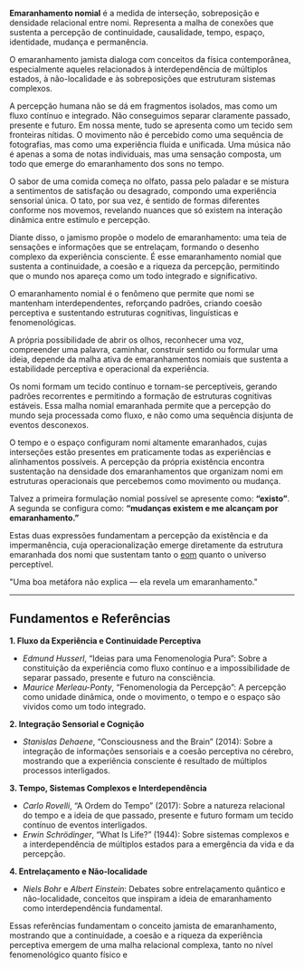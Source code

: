 **Emaranhamento nomial** é a medida de interseção, sobreposição e densidade relacional entre nomi. Representa a malha de conexões que sustenta a percepção de continuidade, causalidade, tempo, espaço, identidade, mudança e permanência.

O emaranhamento jamista dialoga com conceitos da física contemporânea, especialmente aqueles relacionados à interdependência de múltiplos estados, à não-localidade e às sobreposições que estruturam sistemas complexos.

A percepção humana não se dá em fragmentos isolados, mas como um fluxo contínuo e integrado. Não conseguimos separar claramente passado, presente e futuro. Em nossa mente, tudo se apresenta como um tecido sem fronteiras nítidas. O movimento não é percebido como uma sequência de fotografias, mas como uma experiência fluida e unificada. Uma música não é apenas a soma de notas individuais, mas uma sensação composta, um todo que emerge do emaranhamento dos sons no tempo.

O sabor de uma comida começa no olfato, passa pelo paladar e se mistura a sentimentos de satisfação ou desagrado, compondo uma experiência sensorial única. O tato, por sua vez, é sentido de formas diferentes conforme nos movemos, revelando nuances que só existem na interação dinâmica entre estímulo e percepção.

Diante disso, o jamismo propõe o modelo de emaranhamento: uma teia de sensações e informações que se entrelaçam, formando o desenho complexo da experiência consciente. É esse emaranhamento nomial que sustenta a continuidade, a coesão e a riqueza da percepção, permitindo que o mundo nos apareça como um todo integrado e significativo.

O emaranhamento nomial é o fenômeno que permite que nomi se mantenham interdependentes, reforçando padrões, criando coesão perceptiva e sustentando estruturas cognitivas, linguísticas e fenomenológicas.

A própria possibilidade de abrir os olhos, reconhecer uma voz, compreender uma palavra, caminhar, construir sentido ou formular uma ideia, depende da malha ativa de emaranhamentos nomiais que sustenta a estabilidade perceptiva e operacional da experiência. 

Os nomi formam um tecido contínuo e tornam-se perceptíveis, gerando padrões recorrentes e permitindo a formação de estruturas cognitivas estáveis. Essa malha nomial emaranhada permite que a percepção do mundo seja processada como fluxo, e não como uma sequência disjunta de eventos desconexos.

O tempo e o espaço configuram nomi altamente emaranhados, cujas interseções estão presentes em praticamente todas as experiências e alinhamentos possíveis. A percepção da própria existência encontra sustentação na densidade dos emaranhamentos que organizam nomi em estruturas operacionais que percebemos como movimento ou mudança.

Talvez a primeira formulação nomial possível se apresente como: **“existo”**.  
A segunda se configura como: **“mudanças existem e me alcançam por emaranhamento.”**  

Estas duas expressões fundamentam a percepção da existência e da impermanência, cuja operacionalização emerge diretamente da estrutura emaranhada dos nomi que sustentam tanto o [eom](eom.md) quanto o universo perceptível.

"Uma boa metáfora não explica — ela revela um emaranhamento."

---

## Fundamentos e Referências

**1. Fluxo da Experiência e Continuidade Perceptiva**

- *Edmund Husserl*, “Ideias para uma Fenomenologia Pura”: Sobre a constituição da experiência como fluxo contínuo e a impossibilidade de separar passado, presente e futuro na consciência.
- *Maurice Merleau-Ponty*, “Fenomenologia da Percepção”: A percepção como unidade dinâmica, onde o movimento, o tempo e o espaço são vividos como um todo integrado.

**2. Integração Sensorial e Cognição**

- *Stanislas Dehaene*, “Consciousness and the Brain” (2014): Sobre a integração de informações sensoriais e a coesão perceptiva no cérebro, mostrando que a experiência consciente é resultado de múltiplos processos interligados.

**3. Tempo, Sistemas Complexos e Interdependência**

- *Carlo Rovelli*, “A Ordem do Tempo” (2017): Sobre a natureza relacional do tempo e a ideia de que passado, presente e futuro formam um tecido contínuo de eventos interligados.
- *Erwin Schrödinger*, “What Is Life?” (1944): Sobre sistemas complexos e a interdependência de múltiplos estados para a emergência da vida e da percepção.

**4. Entrelaçamento e Não-localidade**

- *Niels Bohr* e *Albert Einstein*: Debates sobre entrelaçamento quântico e não-localidade, conceitos que inspiram a ideia de emaranhamento como interdependência fundamental.

Essas referências fundamentam o conceito jamista de emaranhamento, mostrando que a continuidade, a coesão e a riqueza da experiência perceptiva emergem de uma malha relacional complexa, tanto no nível fenomenológico quanto físico e